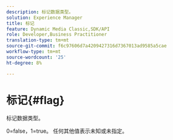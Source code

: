 ```yaml
---
description: 标记数据类型。
solution: Experience Manager
title: 标记
feature: Dynamic Media Classic,SDK/API
role: Developer,Business Practitioner
translation-type: tm+mt
source-git-commit: f6c97606d7a4209427316d7367013ad9585a5cae
workflow-type: tm+mt
source-wordcount: '25'
ht-degree: 8%

---
```



# 标记{#flag}

标记数据类型。

0=false，1=true。 任何其他值表示未知或未指定。
